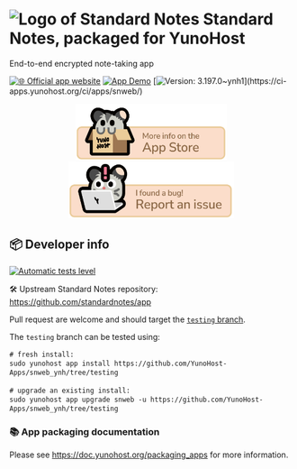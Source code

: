 <!--
N.B.: This README was automatically generated by <https://github.com/YunoHost/apps_tools/blob/main/readme_generator>
It shall NOT be edited by hand.
-->

<h1>
  <img src="https://raw.githubusercontent.com/YunoHost/apps/main/logos/snweb.png" width="32px" alt="Logo of Standard Notes">
  Standard Notes, packaged for YunoHost
</h1>

End-to-end encrypted note-taking app

[![🌐 Official app website](https://img.shields.io/badge/Official_app_website-darkgreen?style=for-the-badge)](https://standardnotes.org/)
[![App Demo](https://img.shields.io/badge/App_Demo-blue?style=for-the-badge)](https://standardnotes.org/demo)
[![Version: 3.197.0~ynh1](https://img.shields.io/badge/Version-3.197.0~ynh1-rgba(0,150,0,1)?style=for-the-badge)](https://ci-apps.yunohost.org/ci/apps/snweb/)

<div align="center">
<a href="https://apps.yunohost.org/app/snweb"><img height="100px" src="https://github.com/YunoHost/yunohost-artwork/raw/refs/heads/main/badges/neopossum-badges/badge_more_info_on_the_appstore.svg"/></a>
<a href="https://github.com/YunoHost-Apps/snweb_ynh/issues"><img height="100px" src="https://github.com/YunoHost/yunohost-artwork/raw/refs/heads/main/badges/neopossum-badges/badge_report_an_issue.svg"/></a>
</div>

## 📦 Developer info

[![Automatic tests level](https://apps.yunohost.org/badge/cilevel/snweb)](https://ci-apps.yunohost.org/ci/apps/snweb/)

🛠️ Upstream Standard Notes repository: <https://github.com/standardnotes/app>

Pull request are welcome and should target the [`testing` branch](https://github.com/YunoHost-Apps/snweb_ynh/tree/testing).

The `testing` branch can be tested using:
```
# fresh install:
sudo yunohost app install https://github.com/YunoHost-Apps/snweb_ynh/tree/testing

# upgrade an existing install:
sudo yunohost app upgrade snweb -u https://github.com/YunoHost-Apps/snweb_ynh/tree/testing
```

### 📚 App packaging documentation

Please see <https://doc.yunohost.org/packaging_apps> for more information.